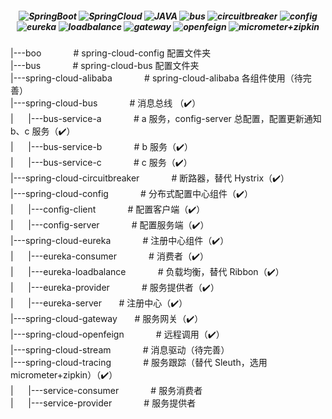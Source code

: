 <h5 align="center">
  <img alt="SpringBoot" src="https://img.shields.io/badge/-SpringBoot--3.4.X-007396?style=flat-square&logo=SpringBoot&logoColor=white" />
  <img alt="SpringCloud" src="https://img.shields.io/badge/-SpringCloud--latest-00ADD8?style=flat-square&logo=SpringCloud&logoColor=white" />
  <img alt="JAVA" src="https://img.shields.io/badge/-JDK--17-4479A1?style=flat-square&logo=JAVA&logoColor=white" />
  <img alt="bus" src="https://img.shields.io/badge/SpringCloudBus--消息总线-234479?style=flat-square&logo=bus&logoColor=white" />
  <img alt="circuitbreaker" src="https://img.shields.io/badge/-circuitbreaker--断路器-FCC624?style=flat-square&logo=circuitbreaker&logoColor=white" />
  <img alt="config" src="https://img.shields.io/badge/-SpringCloudConfig--分布式配置中心-%2335495e?style=flat-square&logo=vue.js&logoColor=white" />
  <img alt="eureka" src="https://img.shields.io/badge/-Eureka--分布式注册中心-4479A1?style=flat-square&logo=eureka&logoColor=white" />
  <img alt="loadbalance" src="https://img.shields.io/badge/-loadbalance--负载均衡-45b8d8?style=flat-square&logo=loadbalance&logoColor=white" />
  <img alt="gateway" src="https://img.shields.io/badge/-gateway--服务网关-46a2f1?style=flat-square&logo=gateway&logoColor=white" />
  <img alt="openfeign" src="https://img.shields.io/badge/-openfeign--远程调用-46a2f1?style=flat-square&logo=openfeign&logoColor=white" />
  <img alt="micrometer+zipkin" src="https://img.shields.io/badge/-micrometer+zipkin--链路追踪-F05032?style=flat-square&logo=git&logoColor=white" />
</h5>


|---boo                              &nbsp;&nbsp;&nbsp;&nbsp;&nbsp;&nbsp;&nbsp;&nbsp;&nbsp;&nbsp;&nbsp;&nbsp;# spring-cloud-config 配置文件夹<br>
|---bus                              &nbsp;&nbsp;&nbsp;&nbsp;&nbsp;&nbsp;&nbsp;&nbsp;&nbsp;&nbsp;&nbsp;&nbsp;# spring-cloud-bus 配置文件夹<br>
|---spring-cloud-alibaba             &nbsp;&nbsp;&nbsp;&nbsp;&nbsp;&nbsp;&nbsp;&nbsp;&nbsp;&nbsp;&nbsp;&nbsp;# spring-cloud-alibaba 各组件使用（待完善）<br>
|---spring-cloud-bus            &nbsp;&nbsp;&nbsp;&nbsp;&nbsp;&nbsp;&nbsp;&nbsp;&nbsp;&nbsp;&nbsp;&nbsp;# 消息总线 （✔️）<br>
|&nbsp;&nbsp;&nbsp;&nbsp;&nbsp;&nbsp;|---bus-service-a          &nbsp;&nbsp;&nbsp;&nbsp;&nbsp;&nbsp;&nbsp;&nbsp;&nbsp;&nbsp;&nbsp;&nbsp;# a 服务，config-server 总配置，配置更新通知 b、c 服务（✔️）<br>
|&nbsp;&nbsp;&nbsp;&nbsp;&nbsp;&nbsp;|---bus-service-b          &nbsp;&nbsp;&nbsp;&nbsp;&nbsp;&nbsp;&nbsp;&nbsp;&nbsp;&nbsp;&nbsp;&nbsp;# b 服务（✔️）<br>
|&nbsp;&nbsp;&nbsp;&nbsp;&nbsp;&nbsp;|---bus-service-c          &nbsp;&nbsp;&nbsp;&nbsp;&nbsp;&nbsp;&nbsp;&nbsp;&nbsp;&nbsp;&nbsp;&nbsp;# c 服务（✔️）<br>
|---spring-cloud-circuitbreaker     &nbsp;&nbsp;&nbsp;&nbsp;&nbsp;&nbsp;&nbsp;&nbsp;&nbsp;&nbsp;&nbsp;&nbsp;# 断路器，替代 Hystrix（✔️）<br>
|---spring-cloud-config             &nbsp;&nbsp;&nbsp;&nbsp;&nbsp;&nbsp;&nbsp;&nbsp;&nbsp;&nbsp;&nbsp;&nbsp;# 分布式配置中心组件（✔️）<br>
|&nbsp;&nbsp;&nbsp;&nbsp;&nbsp;&nbsp;|---config-client              &nbsp;&nbsp;&nbsp;&nbsp;&nbsp;&nbsp;&nbsp;&nbsp;&nbsp;&nbsp;&nbsp;&nbsp;# 配置客户端（✔️）<br>
|&nbsp;&nbsp;&nbsp;&nbsp;&nbsp;&nbsp;|---config-server              &nbsp;&nbsp;&nbsp;&nbsp;&nbsp;&nbsp;&nbsp;&nbsp;&nbsp;&nbsp;&nbsp;&nbsp;# 配置服务端（✔️）<br>
|---spring-cloud-eureka             &nbsp;&nbsp;&nbsp;&nbsp;&nbsp;&nbsp;&nbsp;&nbsp;&nbsp;&nbsp;&nbsp;&nbsp;# 注册中心组件（✔️）<br>
|&nbsp;&nbsp;&nbsp;&nbsp;&nbsp;&nbsp;|---eureka-consumer            &nbsp;&nbsp;&nbsp;&nbsp;&nbsp;&nbsp;&nbsp;&nbsp;&nbsp;&nbsp;&nbsp;&nbsp;# 消费者（✔️）<br>
|&nbsp;&nbsp;&nbsp;&nbsp;&nbsp;&nbsp;|---eureka-loadbalance         &nbsp;&nbsp;&nbsp;&nbsp;&nbsp;&nbsp;&nbsp;&nbsp;&nbsp;&nbsp;&nbsp;&nbsp;# 负载均衡，替代 Ribbon（✔️）<br>
|&nbsp;&nbsp;&nbsp;&nbsp;&nbsp;&nbsp;|---eureka-provider            &nbsp;&nbsp;&nbsp;&nbsp;&nbsp;&nbsp;&nbsp;&nbsp;&nbsp;&nbsp;&nbsp;&nbsp;# 服务提供者（✔️）<br>
|&nbsp;&nbsp;&nbsp;&nbsp;&nbsp;&nbsp;|---eureka-server              &nbsp;&nbsp;&nbsp;&nbsp;&nbsp;&nbsp;# 注册中心（✔️）<br>
|---spring-cloud-gateway            &nbsp;&nbsp;&nbsp;&nbsp;&nbsp;&nbsp;# 服务网关（✔️）<br>
|---spring-cloud-openfeign          &nbsp;&nbsp;&nbsp;&nbsp;&nbsp;&nbsp;&nbsp;&nbsp;&nbsp;&nbsp;&nbsp;&nbsp;# 远程调用（✔️）<br>
|---spring-cloud-stream             &nbsp;&nbsp;&nbsp;&nbsp;&nbsp;&nbsp;&nbsp;&nbsp;&nbsp;&nbsp;&nbsp;&nbsp;# 消息驱动（待完善）<br>
|---spring-cloud-tracing            &nbsp;&nbsp;&nbsp;&nbsp;&nbsp;&nbsp;&nbsp;&nbsp;&nbsp;&nbsp;&nbsp;&nbsp;# 服务跟踪（替代 Sleuth，选用 micrometer+zipkin）（✔️）<br>
|&nbsp;&nbsp;&nbsp;&nbsp;&nbsp;&nbsp;|---service-consumer                &nbsp;&nbsp;&nbsp;&nbsp;&nbsp;&nbsp;&nbsp;&nbsp;&nbsp;&nbsp;&nbsp;&nbsp;# 服务消费者<br>
|&nbsp;&nbsp;&nbsp;&nbsp;&nbsp;&nbsp;|---service-provider                &nbsp;&nbsp;&nbsp;&nbsp;&nbsp;&nbsp;&nbsp;&nbsp;&nbsp;&nbsp;&nbsp;&nbsp;# 服务提供者<br>




